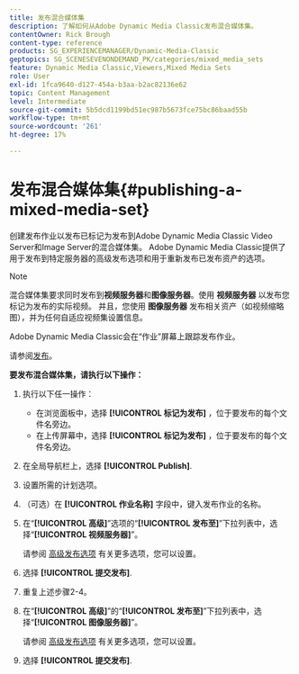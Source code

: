 ```yaml
---
title: 发布混合媒体集
description: 了解如何从Adobe Dynamic Media Classic发布混合媒体集。
contentOwner: Rick Brough
content-type: reference
products: SG_EXPERIENCEMANAGER/Dynamic-Media-Classic
geptopics: SG_SCENESEVENONDEMAND_PK/categories/mixed_media_sets
feature: Dynamic Media Classic,Viewers,Mixed Media Sets
role: User
exl-id: 1fca9640-d127-454a-b3aa-b2ac82136e62
topic: Content Management
level: Intermediate
source-git-commit: 5b5dcd1199bd51ec987b5673fce75bc86baad55b
workflow-type: tm+mt
source-wordcount: '261'
ht-degree: 17%

---
```


# 发布混合媒体集{#publishing-a-mixed-media-set}

创建发布作业以发布已标记为发布到Adobe Dynamic Media Classic Video Server和Image Server的混合媒体集。 Adobe Dynamic Media Classic提供了用于发布到特定服务器的高级发布选项和用于重新发布已发布资产的选项。

>[!NOTE]
>
>混合媒体集要求同时发布到&#x200B;**视频服务器**&#x200B;和&#x200B;**图像服务器**。使用 **视频服务器** 以发布您标记为发布的实际视频。 并且，您使用 **图像服务器** 发布相关资产（如视频缩略图），并为任何自适应视频集设置信息。

Adobe Dynamic Media Classic会在“作业”屏幕上跟踪发布作业。

请参阅[发布](publishing-files.md#publishing_files)。

<!-- 

Comment Type: remark
Last Modified By: unknown unknown 
Last Modified Date: 

<p>RB: Updated the following steps as per Cynthia email, 11/9/2012, added 11/12/2012</p>

 -->

**要发布混合媒体集，请执行以下操作：**

1. 执行以下任一操作：

   * 在浏览面板中，选择 **[!UICONTROL 标记为发布]** ，位于要发布的每个文件名旁边。
   * 在上传屏幕中，选择 **[!UICONTROL 标记为发布]** ，位于要发布的每个文件名旁边。

1. 在全局导航栏上，选择 **[!UICONTROL Publish]**.
1. 设置所需的计划选项。
1. （可选）在 **[!UICONTROL 作业名称]** 字段中，键入发布作业的名称。
1. 在“**[!UICONTROL 高级]**”选项的“**[!UICONTROL 发布至]**”下拉列表中，选择“**[!UICONTROL 视频服务器]**”。

   请参阅 [高级发布选项](publishing-files.md#advanced_publish_options) 有关更多选项，您可以设置。

1. 选择 **[!UICONTROL 提交发布]**.
1. 重复上述步骤2-4。
1. 在“**[!UICONTROL 高级]**”的“**[!UICONTROL 发布至]**”下拉列表中，选择“**[!UICONTROL 图像服务器]**”。

   请参阅 [高级发布选项](publishing-files.md#advanced_publish_options) 有关更多选项，您可以设置。

1. 选择 **[!UICONTROL 提交发布]**.
